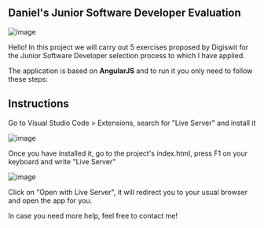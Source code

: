 ## Daniel's Junior Software Developer Evaluation
![image](https://github.com/dani-fdez/app/assets/37081319/a482c77a-1125-4b43-a6ef-fba4bdc0f8b9)


Hello! In this project we will carry out 5 exercises proposed by Digiswit for the Junior Software Developer selection process to which I have applied.

The application is based on **AngularJS** and to run it you only need to follow these steps:

## Instructions

Go to Visual Studio Code > Extensions, search for "Live Server" and install it

![image](https://github.com/dani-fdez/app/assets/37081319/7237b989-c352-45c4-8976-7a8e2a54e6b0)

Once you have installed it, go to the project's index.html, press F1 on your keyboard and write "Live Server"

![image](https://github.com/dani-fdez/app/assets/37081319/d1253c68-7a80-4800-84e9-9593b5da4fcd)

Click on "Open with Live Server", it will redirect you to your usual browser and open the app for you.

In case you need more help, feel free to contact me!

